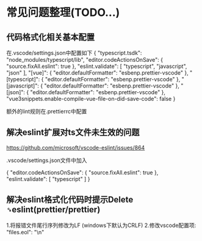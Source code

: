 # 常见问题整理(TODO...)

## 代码格式化相关基本配置
在.vscode/settings.json中配置如下
{
  "typescript.tsdk": "node_modules/typescript/lib",
  "editor.codeActionsOnSave": {
    "source.fixAll.eslint": true
  },
  "eslint.validate": [
    "typescript",
    "javascript",
    "json"
  ],
  "[vue]": {
    "editor.defaultFormatter": "esbenp.prettier-vscode"
  },
  "[typescript]": {
    "editor.defaultFormatter": "esbenp.prettier-vscode"
  },
  "[javascript]": {
    "editor.defaultFormatter": "esbenp.prettier-vscode"
  },
  "[json]": {
    "editor.defaultFormatter": "esbenp.prettier-vscode"
  },
  "vue3snippets.enable-compile-vue-file-on-did-save-code": false
}

额外的lint规则在.prettierrc中配置


## 解决eslint扩展对ts文件未生效的问题
https://github.com/microsoft/vscode-eslint/issues/864

.vscode/settings.json文件中加入

{
  "editor.codeActionsOnSave": {
    "source.fixAll.eslint": true
  },
  "eslint.validate": [
    "typescript"
  ]
}



## 解决eslint格式化代码时提示Delete `␍`eslint(prettier/prettier)
1.将报错文件尾行序列修改为LF (windows下默认为CRLF)
2.修改vscode配置项: "files.eol": "\n"

